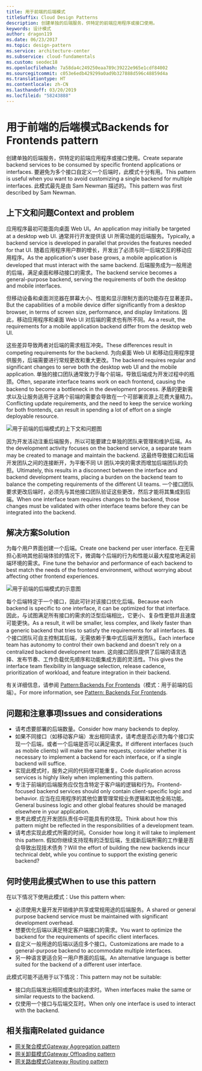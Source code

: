 ```yaml
---
title: 用于前端的后端模式
titleSuffix: Cloud Design Patterns
description: 创建单独的后端服务，供特定的前端应用程序或接口使用。
keywords: 设计模式
author: dragon119
ms.date: 06/23/2017
ms.topic: design-pattern
ms.service: architecture-center
ms.subservice: cloud-fundamentals
ms.custom: seodec18
ms.openlocfilehash: 7a58da4c249250eaa789c39222e965e1cdf84002
ms.sourcegitcommit: c053e6edb429299a0ad9b327888d596c48859d4a
ms.translationtype: HT
ms.contentlocale: zh-CN
ms.lasthandoff: 03/20/2019
ms.locfileid: "58243888"
---
```

# <a name="backends-for-frontends-pattern"></a><span data-ttu-id="8e971-104">用于前端的后端模式</span><span class="sxs-lookup"><span data-stu-id="8e971-104">Backends for Frontends pattern</span></span>

<span data-ttu-id="8e971-105">创建单独的后端服务，供特定的前端应用程序或接口使用。</span><span class="sxs-lookup"><span data-stu-id="8e971-105">Create separate backend services to be consumed by specific frontend applications or interfaces.</span></span> <span data-ttu-id="8e971-106">要避免为多个接口自定义一个后端时，此模式十分有用。</span><span class="sxs-lookup"><span data-stu-id="8e971-106">This pattern is useful when you want to avoid customizing a single backend for multiple interfaces.</span></span> <span data-ttu-id="8e971-107">此模式最先是由 Sam Newman 描述的。</span><span class="sxs-lookup"><span data-stu-id="8e971-107">This pattern was first described by Sam Newman.</span></span>

## <a name="context-and-problem"></a><span data-ttu-id="8e971-108">上下文和问题</span><span class="sxs-lookup"><span data-stu-id="8e971-108">Context and problem</span></span>

<span data-ttu-id="8e971-109">应用程序最初可能面向桌面 Web UI。</span><span class="sxs-lookup"><span data-stu-id="8e971-109">An application may initially be targeted at a desktop web UI.</span></span> <span data-ttu-id="8e971-110">通常并行开发提供该 UI 所需功能的后端服务。</span><span class="sxs-lookup"><span data-stu-id="8e971-110">Typically, a backend service is developed in parallel that provides the features needed for that UI.</span></span> <span data-ttu-id="8e971-111">随着应用程序用户群的增长，开发出了必须与同一后端交互的移动应用程序。</span><span class="sxs-lookup"><span data-stu-id="8e971-111">As the application's user base grows, a mobile application is developed that must interact with the same backend.</span></span> <span data-ttu-id="8e971-112">后端服务成为一般用途的后端，满足桌面和移动接口的需求。</span><span class="sxs-lookup"><span data-stu-id="8e971-112">The backend service becomes a general-purpose backend, serving the requirements of both the desktop and mobile interfaces.</span></span>

<span data-ttu-id="8e971-113">但移动设备和桌面浏览器在屏幕大小、性能和显示限制方面的功能存在显著差异。</span><span class="sxs-lookup"><span data-stu-id="8e971-113">But the capabilities of a mobile device differ significantly from a desktop browser, in terms of screen size, performance, and display limitations.</span></span> <span data-ttu-id="8e971-114">因此，移动应用程序和桌面 Web UI 对后端的需求也有所不同。</span><span class="sxs-lookup"><span data-stu-id="8e971-114">As a result, the requirements for a mobile application backend differ from the desktop web UI.</span></span>

<span data-ttu-id="8e971-115">这些差异导致两者对后端的需求相互冲突。</span><span class="sxs-lookup"><span data-stu-id="8e971-115">These differences result in competing requirements for the backend.</span></span> <span data-ttu-id="8e971-116">为向桌面 Web UI 和移动应用程序提供服务，后端需要进行常规更改和重大更改。</span><span class="sxs-lookup"><span data-stu-id="8e971-116">The backend requires regular and significant changes to serve both the desktop web UI and the mobile application.</span></span> <span data-ttu-id="8e971-117">单独的接口团队通常致力于每个前端，导致后端成为开发过程中的瓶颈。</span><span class="sxs-lookup"><span data-stu-id="8e971-117">Often, separate interface teams work on each frontend, causing the backend to become a bottleneck in the development process.</span></span> <span data-ttu-id="8e971-118">矛盾的更新需求以及让服务适用于这两个前端的需要会导致在一个可部署资源上花费大量精力。</span><span class="sxs-lookup"><span data-stu-id="8e971-118">Conflicting update requirements, and the need to keep the service working for both frontends, can result in spending a lot of effort on a single deployable resource.</span></span>

![用于前端的后端模式的上下文和问题图](./_images/backend-for-frontend.png)

<span data-ttu-id="8e971-120">因为开发活动注重后端服务，所以可能要建立单独的团队来管理和维护后端。</span><span class="sxs-lookup"><span data-stu-id="8e971-120">As the development activity focuses on the backend service, a separate team may be created to manage and maintain the backend.</span></span> <span data-ttu-id="8e971-121">这最终导致接口和后端开发团队之间的连接断开，为平衡不同 UI 团队冲突的需求而增加后端团队的负担。</span><span class="sxs-lookup"><span data-stu-id="8e971-121">Ultimately, this results in a disconnect between the interface and backend development teams, placing a burden on the backend team to balance the competing requirements of the different UI teams.</span></span> <span data-ttu-id="8e971-122">一个接口团队要求更改后端时，必须先与其他接口团队验证这些更改，然后才能将其集成到后端。</span><span class="sxs-lookup"><span data-stu-id="8e971-122">When one interface team requires changes to the backend, those changes must be validated with other interface teams before they can be integrated into the backend.</span></span>

## <a name="solution"></a><span data-ttu-id="8e971-123">解决方案</span><span class="sxs-lookup"><span data-stu-id="8e971-123">Solution</span></span>

<span data-ttu-id="8e971-124">为每个用户界面创建一个后端。</span><span class="sxs-lookup"><span data-stu-id="8e971-124">Create one backend per user interface.</span></span> <span data-ttu-id="8e971-125">在无需担心影响其他前端体验的情况下，微调每个后端的行为和性能以最大程度地满足前端环境的需求。</span><span class="sxs-lookup"><span data-stu-id="8e971-125">Fine tune the behavior and performance of each backend to best match the needs of the frontend environment, without worrying about affecting other frontend experiences.</span></span>

![用于前端的后端模式的示意图](./_images/backend-for-frontend-example.png)

<span data-ttu-id="8e971-127">每个后端特定于一个接口，因此可针对该接口优化后端。</span><span class="sxs-lookup"><span data-stu-id="8e971-127">Because each backend is specific to one interface, it can be optimized for that interface.</span></span> <span data-ttu-id="8e971-128">因此，与试图满足所有接口的需求的泛型后端相比，它更小、复杂性更低并且速度可能更快。</span><span class="sxs-lookup"><span data-stu-id="8e971-128">As a result, it will be smaller, less complex, and likely faster than a generic backend that tries to satisfy the requirements for all interfaces.</span></span> <span data-ttu-id="8e971-129">每个接口团队可自主控制其后端，无需依赖于集中式后端开发团队。</span><span class="sxs-lookup"><span data-stu-id="8e971-129">Each interface team has autonomy to control their own backend and doesn't rely on a centralized backend development team.</span></span> <span data-ttu-id="8e971-130">这向接口团队提供了后端的语言选择、发布节奏、工作负载优先顺序和功能集成方面的灵活性。</span><span class="sxs-lookup"><span data-stu-id="8e971-130">This gives the interface team flexibility in language selection, release cadence, prioritization of workload, and feature integration in their backend.</span></span>

<span data-ttu-id="8e971-131">有关详细信息，请参阅 [Pattern:Backends For Frontends](https://samnewman.io/patterns/architectural/bff/)（模式：用于前端的后端）。</span><span class="sxs-lookup"><span data-stu-id="8e971-131">For more information, see [Pattern: Backends For Frontends](https://samnewman.io/patterns/architectural/bff/).</span></span>

## <a name="issues-and-considerations"></a><span data-ttu-id="8e971-132">问题和注意事项</span><span class="sxs-lookup"><span data-stu-id="8e971-132">Issues and considerations</span></span>

- <span data-ttu-id="8e971-133">请考虑要部署的后端数量。</span><span class="sxs-lookup"><span data-stu-id="8e971-133">Consider how many backends to deploy.</span></span>
- <span data-ttu-id="8e971-134">如果不同接口（如移动客户端）发出相同请求，请考虑是否必须为每个接口实现一个后端，或者一个后端是否可以满足需求。</span><span class="sxs-lookup"><span data-stu-id="8e971-134">If different interfaces (such as mobile clients) will make the same requests, consider whether it is necessary to implement a backend for each interface, or if a single backend will suffice.</span></span>
- <span data-ttu-id="8e971-135">实现此模式时，服务之间的代码很可能重复。</span><span class="sxs-lookup"><span data-stu-id="8e971-135">Code duplication across services is highly likely when implementing this pattern.</span></span>
- <span data-ttu-id="8e971-136">专注于前端的后端服务应仅包含特定于客户端的逻辑和行为。</span><span class="sxs-lookup"><span data-stu-id="8e971-136">Frontend-focused backend services should only contain client-specific logic and behavior.</span></span> <span data-ttu-id="8e971-137">应当在应用程序的其他位置管理常规业务逻辑和其他全局功能。</span><span class="sxs-lookup"><span data-stu-id="8e971-137">General business logic and other global features should be managed elsewhere in your application.</span></span>
- <span data-ttu-id="8e971-138">思考此模式在开发团队责任中可能具有的体现。</span><span class="sxs-lookup"><span data-stu-id="8e971-138">Think about how this pattern might be reflected in the responsibilities of a development team.</span></span>
- <span data-ttu-id="8e971-139">请考虑实现此模式所需的时间。</span><span class="sxs-lookup"><span data-stu-id="8e971-139">Consider how long it will take to implement this pattern.</span></span> <span data-ttu-id="8e971-140">假如你继续支持现有的泛型后端，生成新后端所需的工作量是否会导致出现技术债务？</span><span class="sxs-lookup"><span data-stu-id="8e971-140">Will the effort of building the new backends incur technical debt, while you continue to support the existing generic backend?</span></span>

## <a name="when-to-use-this-pattern"></a><span data-ttu-id="8e971-141">何时使用此模式</span><span class="sxs-lookup"><span data-stu-id="8e971-141">When to use this pattern</span></span>

<span data-ttu-id="8e971-142">在以下情况下使用此模式：</span><span class="sxs-lookup"><span data-stu-id="8e971-142">Use this pattern when:</span></span>

- <span data-ttu-id="8e971-143">必须使用大量开发开销维护共享或常规用途的后端服务。</span><span class="sxs-lookup"><span data-stu-id="8e971-143">A shared or general purpose backend service must be maintained with significant development overhead.</span></span>
- <span data-ttu-id="8e971-144">想要优化后端以满足特定客户端接口的需求。</span><span class="sxs-lookup"><span data-stu-id="8e971-144">You want to optimize the backend for the requirements of specific client interfaces.</span></span>
- <span data-ttu-id="8e971-145">自定义一般用途的后端以适应多个接口。</span><span class="sxs-lookup"><span data-stu-id="8e971-145">Customizations are made to a general-purpose backend to accommodate multiple interfaces.</span></span>
- <span data-ttu-id="8e971-146">另一种语言更适合另一用户界面的后端。</span><span class="sxs-lookup"><span data-stu-id="8e971-146">An alternative language is better suited for the backend of a different user interface.</span></span>

<span data-ttu-id="8e971-147">此模式可能不适用于以下情况：</span><span class="sxs-lookup"><span data-stu-id="8e971-147">This pattern may not be suitable:</span></span>

- <span data-ttu-id="8e971-148">接口向后端发出相同或类似的请求时。</span><span class="sxs-lookup"><span data-stu-id="8e971-148">When interfaces make the same or similar requests to the backend.</span></span>
- <span data-ttu-id="8e971-149">仅使用一个接口与后端交互时。</span><span class="sxs-lookup"><span data-stu-id="8e971-149">When only one interface is used to interact with the backend.</span></span>

## <a name="related-guidance"></a><span data-ttu-id="8e971-150">相关指南</span><span class="sxs-lookup"><span data-stu-id="8e971-150">Related guidance</span></span>

- [<span data-ttu-id="8e971-151">网关聚合模式</span><span class="sxs-lookup"><span data-stu-id="8e971-151">Gateway Aggregation pattern</span></span>](./gateway-aggregation.md)
- [<span data-ttu-id="8e971-152">网关卸载模式</span><span class="sxs-lookup"><span data-stu-id="8e971-152">Gateway Offloading pattern</span></span>](./gateway-offloading.md)
- [<span data-ttu-id="8e971-153">网关路由模式</span><span class="sxs-lookup"><span data-stu-id="8e971-153">Gateway Routing pattern</span></span>](./gateway-routing.md)
